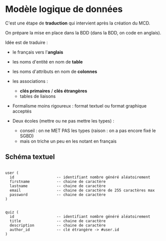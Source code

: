 # Modèle logique de données

C'est une étape de **traduction** qui intervient après la création du MCD.

On prépare la mise en place dans la BDD (dans la BDD, on code en anglais).

Idée est de traduire :
- le français vers l'**anglais**
- les noms d'entité en nom de **table**
- les noms d'attributs en nom de **colonnes**
- les associations : 
  - **clés primaires** / **clés étrangères**
  - tables de liaisons


- Formalisme moins rigoureux : format textuel ou format graphique acceptés
- Deux écoles (mettre ou ne pas mettre les types) :
  - conseil : on ne MET PAS les types (raison : on a pas encore fixé le SGBD)
  - mais on triche un peu en les notant en français


## Schéma textuel 

```

user (
  id                   -- identifiant nombre généré aléatoirement
  firstname            -- chaine de caractère
  lastname             -- chaine de caractère
  email                -- chaine de caractère de 255 caractères max
  password             -- chaine de caractère
)


quiz (
  id                   -- identifiant nombre généré aléatoirement
  title                -- chaine de caractère
  description          -- chaine de caractère
  author_id            -- clé étrangère -> #user.id    
)
```


